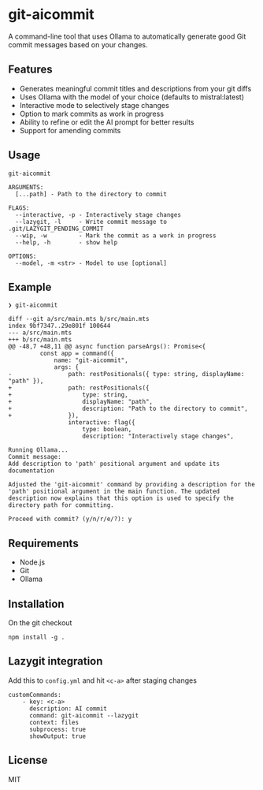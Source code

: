 # git-aicommit

A command-line tool that uses Ollama to automatically generate good Git commit messages based on your changes.

## Features

- Generates meaningful commit titles and descriptions from your git diffs
- Uses Ollama with the model of your choice (defaults to mistral:latest)
- Interactive mode to selectively stage changes
- Option to mark commits as work in progress
- Ability to refine or edit the AI prompt for better results
- Support for amending commits


## Usage

```
git-aicommit

ARGUMENTS:
  [...path] - Path to the directory to commit

FLAGS:
  --interactive, -p - Interactively stage changes
  --lazygit, -l     - Write commit message to .git/LAZYGIT_PENDING_COMMIT
  --wip, -w         - Mark the commit as a work in progress
  --help, -h        - show help

OPTIONS:
  --model, -m <str> - Model to use [optional]
```

## Example

```
❯ git-aicommit

diff --git a/src/main.mts b/src/main.mts
index 9bf7347..29e801f 100644
--- a/src/main.mts
+++ b/src/main.mts
@@ -48,7 +48,11 @@ async function parseArgs(): Promise<{
         const app = command({
             name: "git-aicommit",
             args: {
-                path: restPositionals({ type: string, displayName: "path" }),
+                path: restPositionals({
+                    type: string,
+                    displayName: "path",
+                    description: "Path to the directory to commit",
+                }),
                 interactive: flag({
                     type: boolean,
                     description: "Interactively stage changes",

Running Ollama...
Commit message:
Add description to 'path' positional argument and update its documentation

Adjusted the 'git-aicommit' command by providing a description for the 'path' positional argument in the main function. The updated description now explains that this option is used to specify the directory path for committing.

Proceed with commit? (y/n/r/e/?): y
```

## Requirements

- Node.js
- Git
- Ollama

## Installation

On the git checkout

```
npm install -g .
```

## Lazygit integration

Add this to `config.yml` and hit `<c-a>` after staging changes

```
customCommands:
    - key: <c-a>
      description: AI commit
      command: git-aicommit --lazygit
      context: files
      subprocess: true
      showOutput: true
```


## License

MIT
